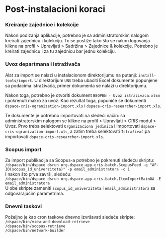 # Post-instalacioni koraci

### Kreiranje zajednice i kolekcije

Nakon podizanja aplikacije, potrebno je sa administratorskim nalogom kreirati zajednicu i kolekciju. To se postiže tako što se nakon logovanja klikne na profil > Upravljati > Sadržina > Zajednice & kolekcije.
Potrebno je kreirati zajednicu i za tu zajednicu bar jednu kolekciju.

### Uvoz departmana i istraživača
Alat za import se nalazi u instalacionom direktorijumu na putanji: `install-tools/import`.
U direktorijum `UNS` treba ubaciti Excel dokumente popunjene sa podacima istraživača, primer dokumenta se nalazi u direktorijumu.

Nakon toga, potrebno je otvoriti dokument `BEOPEN - Uvoz istrazivaca.xlsm` i pokrenuti makro za uvoz. Kao rezultat toga, popuniće se dokumenti `dspace-cris-ogranization-import.xls` i `dspace-cris-researcher-import.xls`.

Te dokumente je potrebno importovati na sledeći način: sa administratorskim nalogom se klikne na profil > Upravljati > CRIS modul > Uvoz. Prvo treba selektovati `Organizaciona jedinica` i importovati `dspace-cris-ogranization-import.xls`, a zatim treba selektovati `Istraživač` pa importovati `dspace-cris-researcher-import.xls`.

### Scopus import
Za import publikacija sa Scopus-a potrebno je pokrenuti sledeću skriptu:  
`/dspace/bin/dspace dsrun org.dspace.app.cris.batch.ScopusFeed -q "AF-ID(scopus_id_univerziteta)" -p email_administratora -c 1`  
I nakon što prva završi, sledeću:  
`/dspace/bin/dspace dsrun org.dspace.app.cris.batch.ItemImportMainOA -E email_administratora`  
U obe skripte zameniti `scopus_id_univerziteta` i `email_administratora` sa odgovarajućim parametrima.

### Dnevni taskovi
Poželjno je kao cron taskove dnevno izvršavati sledeće skripte:  
`/dspace/bin/view-and-download-retrieve`  
`/dspace/bin/scopus-retrieve`  
`/dspace/bin/network-builder`  